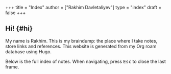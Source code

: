 +++
title = "Index"
author = ["Rakhim Davletaliyev"]
type = "index"
draft = false
+++

## Hi! {#hi}

My name is Rakhim. This is my braindump: the place where I take notes, store links and references. This website is generated from my Org roam database using Hugo. 

Below is the full index of notes. When navigating, press <kbd>Esc</kbd> to close the last frame. 
